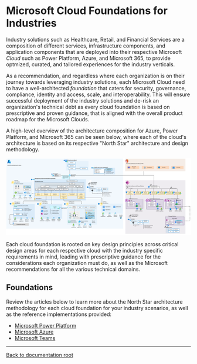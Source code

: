 # Microsoft Cloud Foundations for Industries

Industry solutions such as Healthcare, Retail, and Financial Services are a composition of different services, infrastructure components, and application components that are deployed into their respective Microsoft *Cloud* such as Power Platform, Azure, and Microsoft 365, to provide optmized, curated, and tailored experiences for the industry verticals.

As a recommendation, and regardless where each organization is on their journey towards leveraging industry solutions, each Microsoft Cloud need to have a well-architected *foundation* that caters for security, governance, compliance, identity and access, scale, and interoperability. This will ensure successful deployment of the industry solutions and de-risk an organization's technical debt as every cloud foundation is based on prescriptive and proven guidance, that is aligned with the overall product roadmap for the Microsoft Clouds.

A high-level overview of the architecture composition for Azure, Power Platform, and Microsoft 365 can be seen below, where each of the cloud's architecture is based on its respective "North Star" architecture and design methodology.

![North Star Architecture for Microsoft Cloud](./images/nsformc.png)

Each cloud foundation is rooted on key design principles across critical design areas for each respective cloud with the industry specific requirements in mind, leading with prescriptive guidance for the considerations each organization must do, as well as the Microsoft recommendations for all the various technical domains.

## Foundations

Review the articles below to learn more about the North Star architecture methodology for each cloud foundation for your industry scenarios, as well as the reference implementations provided:

* [Microsoft Power Platform](./powerPlatform)
* [Microsoft Azure](./azure)
* [Microsoft Teams](./teams)

---

[Back to documentation root](../README.md)
